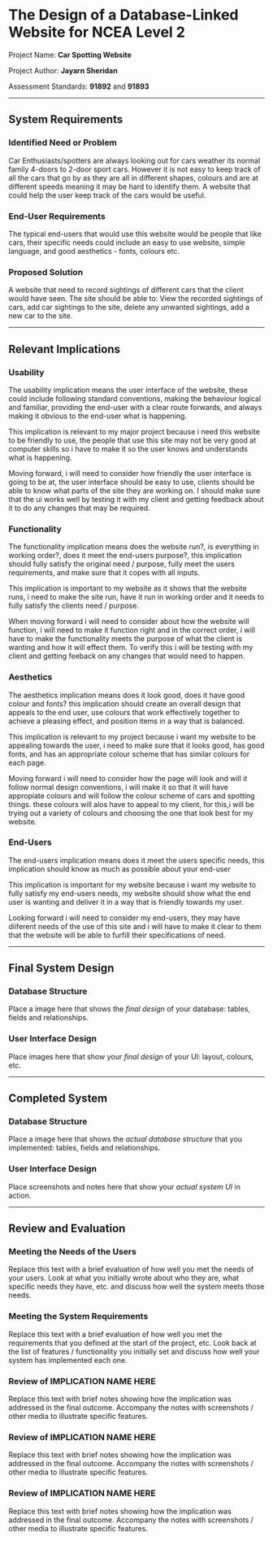 # The Design of a Database-Linked Website for NCEA Level 2

Project Name: **Car Spotting Website**

Project Author: **Jayarn Sheridan**

Assessment Standards: **91892** and **91893**


-------------------------------------------------

## System Requirements

### Identified Need or Problem

Car Enthusiasts/spotters are always looking out for cars weather its normal family 4-doors to 2-door sport cars. However it is not easy to keep track of all the cars that go by as they are all in different shapes, colours and are at different speeds meaning it may be hard to identify them. A website that could help the user keep track of the cars would be useful.

### End-User Requirements

The typical end-users that would use this website would be people that like cars, their specific needs could include an easy to use website, simple language, and good aesthetics - fonts, colours etc.

### Proposed Solution

A website that need to record sightings of different cars that the client would have seen. The site should be able to: View the recorded sightings of cars, add car sightings to the site, delete any unwanted sightings, add a new car to the site.


-------------------------------------------------

## Relevant Implications

### Usability

The usability implication means the user interface of the website, these could include following standard conventions, making the behaviour logical and familiar, providing the end-user with a clear route forwards, and always making it obvious to the end-user what is happening. 

This implication is relevant to my major project because i need this website to be friendly to use, the people that use this site may not be very good at computer skills so i have to make it so the user knows and understands what is happening.

Moving forward, i will need to consider how friendly the user interface is going to be at, the user interface should be easy to use, clients should be able to know what parts of the site they are working on. I should make sure that the ui works well by testing it with my client and getting feedback about it to do any changes that may be required.

### Functionality

The functionality implication means does the website run?, is everything in working order?, does it meet the end-users purpose?, this implication should fully satisfy the original need / purpose, fully meet the users requirements, and make sure that it copes with all inputs.

This implication is important to my website as it shows that the website runs, i need to make the site run, have it run in working order and it needs to fully satisfy the clients need / purpose.

When moving forward i will need to consider about how the website will function, i will need to make it function right and in the correct order, i will have to make the functionality meets the purpose of what the client is wanting and how it will effect them. To verify this i will be testing with my client and getting feeback on any changes that would need to happen.

###  Aesthetics

The aesthetics implication means does it look good, does it have good colour and fonts? this implication should create an overall design that appeals to the end user, use colours that work effectively together to achieve a pleasing effect, and position items in a way that is balanced.

This implication is relevant to my project because i want my website to be appealing towards the user, i need to make sure that it looks good, has good fonts, and has an appropriate colour scheme that has similar colours for each page.

Moving forward i will need to consider how the page will look and will it follow normal design conventions, i will make it so that it will have appropiate colours and will follow the colour scheme of cars and spotting things. these colours will alos have to appeal to my client, for this,i will be trying out a variety of colours and choosing the one that look best for my website.

###  End-Users

The end-users implication means does it meet the users specific needs, this implication should know as much as possible about your end-user

This implication is important for my website because i want my website to fully satisfy my end-users needs, my website should show what the end user is wanting and deliver it in a way that is friendly towards my user.

Looking forward i will need to consider my end-users, they may have diiferent needs of the use of this site and i will have to make it clear to them that the website will be able to furfill their specifications of need.


-------------------------------------------------

## Final System Design

### Database Structure

Place a image here that shows the *final design* of your database: tables, fields and relationships.

### User Interface Design

Place images here that show your *final design* of your UI: layout, colours, etc.


-------------------------------------------------

## Completed System

### Database Structure

Place a image here that shows the *actual database structure* that you implemented: tables, fields and relationships.

### User Interface Design

Place screenshots and notes here that show your *actual system UI* in action.


-------------------------------------------------

## Review and Evaluation

### Meeting the Needs of the Users

Replace this text with a brief evaluation of how well you met the needs of your users. Look at what you initially wrote about who they are, what specific needs they have, etc. and discuss how well the system meets those needs.

### Meeting the System Requirements

Replace this text with a brief evaluation of how well you met the requirements that you defined at the start of the project, etc. Look back at the list of features / functionality you initially set and discuss how well your system has implemented each one.

### Review of IMPLICATION NAME HERE

Replace this text with brief notes showing how the implication was addressed in the final outcome. Accompany the notes with screenshots / other media to illustrate specific features.

### Review of IMPLICATION NAME HERE

Replace this text with brief notes showing how the implication was addressed in the final outcome. Accompany the notes with screenshots / other media to illustrate specific features.

### Review of IMPLICATION NAME HERE

Replace this text with brief notes showing how the implication was addressed in the final outcome. Accompany the notes with screenshots / other media to illustrate specific features.


